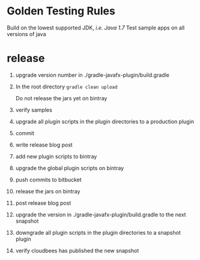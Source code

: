 
# Golden Testing Rules
Build on the lowest supported JDK, *i.e. Java 1.7*
Test sample apps on all versions of java

# release

1. upgrade version number in ./gradle-javafx-plugin/build.gradle
1. In the root directory `gradle clean upload`

    Do not release the jars yet on bintray

1. verify samples
1. upgrade all plugin scripts in the plugin directories to a production plugin
1. commit
1. write release blog post
1. add new plugin scripts to bintray
1. upgrade the global plugin scripts on bintray
1. push commits to bitbucket
1. release the jars on bintray
1. post release blog post
1. upgrade the version in ./gradle-javafx-plugin/build.gradle to the next snapshot
1. downgrade all plugin scripts in the plugin directories to a snapshot plugin
1. verify cloudbees has published the new snapshot